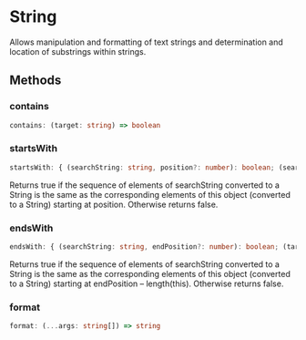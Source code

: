<!--
 * @Author: haifeng.lu haifeng.lu@ly.com
 * @Date: 2022-12-21 10:46:22
 * @LastEditors: haifeng.lu
 * @LastEditTime: 2022-12-21 10:46:23
 * @Description: 
-->
# String

Allows manipulation and formatting of text strings and determination and location of substrings within strings.

## Methods

### contains

```ts
contains: (target: string) => boolean
```

### startsWith

```ts
startsWith: { (searchString: string, position?: number): boolean; (searchString: string, position?: number): boolean; }
```

Returns true if the sequence of elements of searchString converted to a String is the
same as the corresponding elements of this object (converted to a String) starting at
position. Otherwise returns false.

### endsWith

```ts
endsWith: { (searchString: string, endPosition?: number): boolean; (target: string, length?: number): boolean; }
```

Returns true if the sequence of elements of searchString converted to a String is the
same as the corresponding elements of this object (converted to a String) starting at
endPosition – length(this). Otherwise returns false.

### format

```ts
format: (...args: string[]) => string
```
